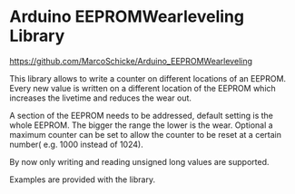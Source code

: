 # Arduino EEPROMWearleveling Library #
https://github.com/MarcoSchicke/Arduino_EEPROMWearleveling

This library allows to write a counter on different locations of an EEPROM. Every new value is written on a different location of the EEPROM which increases the livetime and reduces the wear out.


A section of the EEPROM needs to be addressed, default setting is the whole EEPROM. The bigger the range the lower is the wear.
Optional a maximum counter can be set to allow the counter to be reset at a certain number( e.g. 1000 instead of 1024).

By now only writing and reading unsigned long values are supported.

Examples are provided with the library.